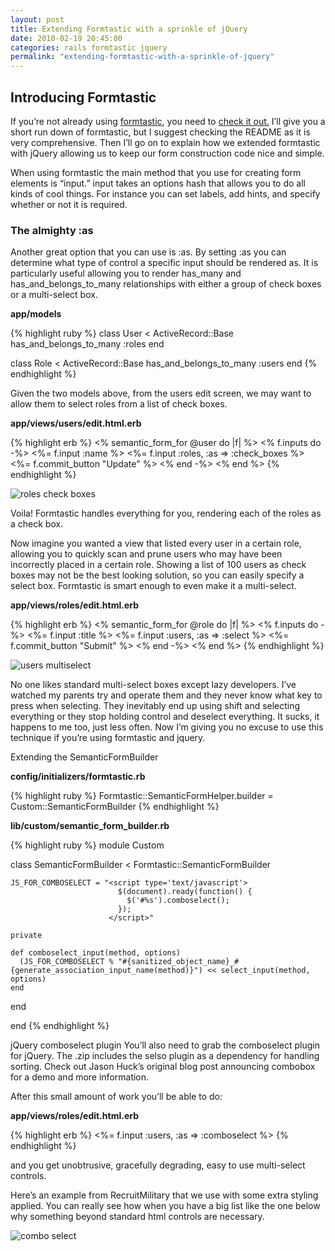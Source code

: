 ```yaml
---
layout: post
title: Extending Formtastic with a sprinkle of jQuery
date: 2010-02-19 20:45:00
categories: rails formtastic jquery
permalink: "extending-formtastic-with-a-sprinkle-of-jquery"
---
```


## Introducing Formtastic

If you’re not already using [formtastic](http://github.com/justinfrench/formtastic), you need to [check it out.](http://github.com/justinfrench/formtastic) I’ll give you a short run down of formtastic, but I suggest checking the README as it is very comprehensive. Then I’ll go on to explain how we extended formtastic with jQuery allowing us to keep our form construction code nice and simple.

When using formtastic the main method that you use for creating form elements is “input.” input takes an options hash that allows you to do all kinds of cool things. For instance you can set labels, add hints, and specify whether or not it is required.

### The almighty :as

Another great option that you can use is :as.  By setting :as you can determine what type of control a specific input should be rendered as. It is particularly useful allowing you to render has\_many and has\_and\_belongs\_to\_many relationships with either a group of check boxes or a multi-select box.

**app/models**

{% highlight ruby %}
class User < ActiveRecord::Base
  has_and_belongs_to_many :roles
end

class Role < ActiveRecord::Base
  has_and_belongs_to_many :users
end
{% endhighlight %}

Given the two models above, from the users edit screen, we may want to allow them to select roles from a list of check boxes.

**app/views/users/edit.html.erb**

{% highlight erb %}
<% semantic_form_for @user do |f| %>
  <% f.inputs do -%>
    <%= f.input :name %>
    <%= f.input :roles, :as => :check_boxes %>
    <%= f.commit_button "Update" %>
  <% end -%>
<% end %>
{% endhighlight %}

![roles check boxes](/attachments/roles_check_boxes.png)

Voila! Formtastic handles everything for you, rendering each of the roles as a check box.

Now imagine you wanted a view that listed every user in a certain role, allowing you to quickly scan and prune users who may have been incorrectly placed in a certain role. Showing a list of 100 users as check boxes may not be the best looking solution, so you can easily specify a select box. Formtastic is smart enough to even make it a multi-select.

**app/views/roles/edit.html.erb**

{% highlight erb %}
<% semantic_form_for @role do |f| %>
  <% f.inputs do -%>
    <%= f.input :title %>
    <%= f.input :users, :as => :select %>
    <%= f.commit_button "Submit" %>
  <% end -%>
<% end %>
{% endhighlight %}

![users multiselect](/attachments/users_multiselect.png)

No one likes standard multi-select boxes except lazy developers. I’ve watched my parents try and operate them and they never know what key to press when selecting. They inevitably end up using shift and selecting everything or they stop holding control and deselect everything. It sucks, it happens to me too, just less often. Now I’m giving you no excuse to use this technique if you’re using formtastic and jquery.

Extending the SemanticFormBuilder

**config/initializers/formtastic.rb**

{% highlight ruby %}
Formtastic::SemanticFormHelper.builder = Custom::SemanticFormBuilder
{% endhighlight %}

**lib/custom/semantic\_form\_builder.rb**

{% highlight ruby %}
module Custom

  class SemanticFormBuilder < Formtastic::SemanticFormBuilder

    JS_FOR_COMBOSELECT = "<script type='text/javascript'>
                            $(document).ready(function() {
                              $('#%s').comboselect();
                            });
                          </script>"

    private

    def comboselect_input(method, options)
      (JS_FOR_COMBOSELECT % "#{sanitized_object_name}_#{generate_association_input_name(method)}") << select_input(method, options)
    end

  end

end
{% endhighlight %}

jQuery comboselect plugin
You’ll also need to grab the comboselect plugin for jQuery. The .zip includes the selso plugin as a dependency for handling sorting. Check out Jason Huck’s original blog post announcing combobox for a demo and more information.

After this small amount of work you’ll be able to do:

**app/views/roles/edit.html.erb**

{% highlight erb %}
<%= f.input :users, :as => :comboselect %>
{% endhighlight %}

and you get unobtrusive, gracefully degrading, easy to use multi-select controls.

Here’s an example from RecruitMilitary that we use with some extra styling applied. You can really see how when you have a big list like the one below why something beyond standard html controls are necessary.

![combo select](/attachments/combo_select.png)
